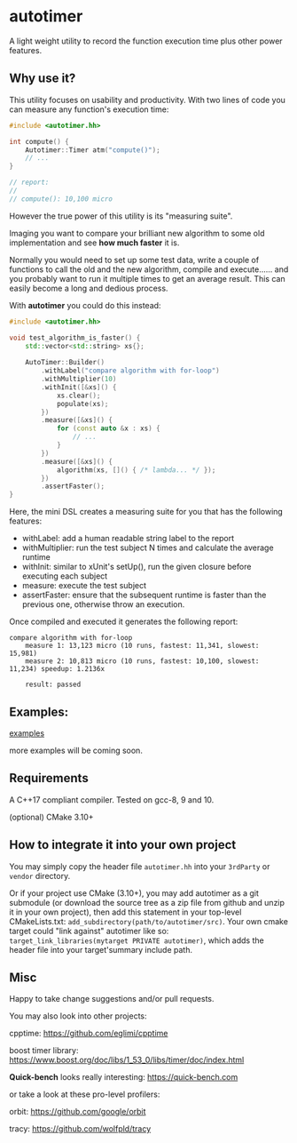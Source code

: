 # autotimer

A light weight utility to record the function execution time plus other power features.

## Why use it?

This utility focuses on usability and productivity. With two lines of code you can measure
any function's execution time:

```c++
#include <autotimer.hh>

int compute() {
    Autotimer::Timer atm("compute()");
    // ...
}

// report:
// 
// compute(): 10,100 micro
```

However the true power of this utility is its "measuring suite".

Imaging you want to compare your brilliant new algorithm to some
old implementation and see **how much faster** it is.

Normally you would need to set up some test data, write a couple of functions
to call the old and the new algorithm, compile and execute...... and you
probably want to run it multiple times to get an average result. This
can easily become a long and dedious process. 

With **autotimer** you could do this instead:

```c++
#include <autotimer.hh>

void test_algorithm_is_faster() {
    std::vector<std::string> xs{};
    
    AutoTimer::Builder()
        .withLabel("compare algorithm with for-loop")
        .withMultiplier(10)
        .withInit([&xs]() { 
            xs.clear();
            populate(xs);
        })
        .measure([&xs]() {
            for (const auto &x : xs) {
                // ...
            } 
        })
        .measure([&xs]() {
            algorithm(xs, []() { /* lambda... */ });
        })
        .assertFaster();
}
```

Here, the mini DSL creates a measuring suite for you that has the following
features:

- withLabel: add a human readable string label to the report
- withMultiplier: run the test subject N times and calculate the average runtime
- withInit: similar to xUnit's setUp(), run the given closure before executing each subject
- measure: execute the test subject
- assertFaster: ensure that the subsequent runtime is faster than the previous one, otherwise throw an execution.

Once compiled and executed it generates the following report:

```text
compare algorithm with for-loop
    measure 1: 13,123 micro (10 runs, fastest: 11,341, slowest: 15,981)
    measure 2: 10,813 micro (10 runs, fastest: 10,100, slowest: 11,234) speedup: 1.2136x
    
    result: passed
```

## Examples:

[examples](./examples)

more examples will be coming soon.

## Requirements

A C++17 compliant compiler. Tested on gcc-8, 9 and 10.

(optional) CMake 3.10+

## How to integrate it into your own project

You may simply copy the header file `autotimer.hh` into your `3rdParty` or `vendor` directory.

Or if your project use CMake (3.10+), you may add autotimer as a git submodule (or download the source tree as a zip
file from github and unzip it in your own project), then add this statement in your top-level CMakeLists.txt: 
`add_subdirectory(path/to/autotimer/src)`. Your own cmake target could "link against" autotimer like so:
`target_link_libraries(mytarget PRIVATE autotimer)`, which adds the header file into your target'summary include path.

## Misc

Happy to take change suggestions and/or pull requests.

You may also look into other projects:

cpptime: <https://github.com/eglimi/cpptime>

boost timer library: <https://www.boost.org/doc/libs/1_53_0/libs/timer/doc/index.html>

**Quick-bench** looks really interesting: <https://quick-bench.com>

or take a look at these pro-level profilers:

orbit: <https://github.com/google/orbit>

tracy: <https://github.com/wolfpld/tracy>
